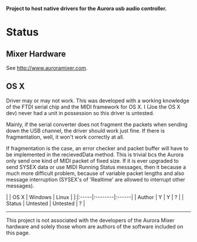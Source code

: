 **Project to host native drivers for the Aurora usb audio controller.**

# Status #

## Mixer Hardware ##
See http://www.auroramixer.com.

## OS X ##
Driver may or may not work. This was developed with a working knowledge of the FTDI serial chip and the MIDI framework for OS X. I (Joe the OS X dev) never had a unit in possession so this driver is untested.

Mainly, if the serial converter does not fragment the packets when sending down the USB channel, the driver should work just fine. If there is fragmentation, well, it won't work correctly at all.

If fragmentation is the case, an error checker and packet buffer will have to be implemented in the recievedData method. This is trivial bcs the Aurora only send one kind of MIDI packet of fixed size. If it is ever upgraded to send SYSEX data or use MIDI Running Status messages, then it because a much more difficult problem, because of variable packet lengths and also message interruption (SYSEX's of 'Realtime' are allowed to interrupt other messages).

| | OS X | Windows | Linux |
|:|:-----|:--------|:------|
| Author | Y | Y | ? |
| Status | Untested | Untested | ? |



---

This project is not associated with the developers of the Aurora Mixer hardware and solely those whom are authors of the software included on this page.
